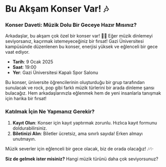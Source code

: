 # Bu Akşam Konser Var! 🎶

### Konser Daveti: Müzik Dolu Bir Geceye Hazır Mısınız?

Arkadaşlar, bu akşam çok özel bir konser var! 🎤🎸 Eğer müzik dinlemeyi seviyorsanız, kaçırmak istemeyeceğiniz bir fırsat! Gazi Üniversitesi kampüsünde düzenlenen bu konser, enerjisi yüksek ve eğlenceli bir gece vaat ediyor.

-   **Tarih**: 9 Ocak 2025
-   **Saat**: 19:00
-   **Yer**: Gazi Üniversitesi Kapalı Spor Salonu

Bu konser, üniversite öğrencilerinin oluşturduğu bir grup tarafından sunulacak ve rock, pop gibi farklı müzik türlerini bir arada dinleme şansı bulacağız. Hem arkadaşlarınızla eğlenmek hem de yeni insanlarla tanışmak için harika bir fırsat!

### Katılmak İçin Ne Yapmanız Gerekir?

1. **Kayıt Olun**: Konser için kayıt yaptırmak zorunlu. Hızlıca kayıt formunu doldurabilirsiniz.
2. **Biletinizi Alın**: Biletler ücretsiz, ama sınırlı sayıda! Erken almayı unutmayın.

Müzik severler için eğlenceli bir gece olacak, biz de orada olacağız! 🎶✨

**Siz de gelmek ister misiniz?** Hangi müzik türünü daha çok seviyorsunuz?
